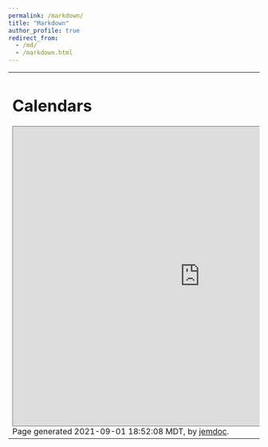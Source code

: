 ```yaml
---
permalink: /markdown/
title: "Markdown"
author_profile: true
redirect_from: 
  - /md/
  - /markdown.html
---
```


<html xmlns="http://www.w3.org/1999/xhtml" xml:lang="en">
<head>
<meta name="generator" content="jemdoc, see http://jemdoc.jaboc.net/" />
<meta http-equiv="Content-Type" content="text/html;charset=utf-8" />
<script>
window.ga=window.ga||function(){(ga.q=ga.q||[]).push(arguments)};ga.l=+new Date;
ga('create', 'UA-191897386-1', 'auto');
ga('send', 'pageview');
</script>
<script async src='https://www.google-analytics.com/analytics.js'></script>
<link rel="stylesheet" href="jemdoc.css" type="text/css" />
</head>
<body>
<table summary="Table for page layout." id="tlayout">
<tr valign="top">
<td id="layout-content">
<div id="toptitle">
<h1>Calendars</h1>
</div>
<iframe src="https://calendar.google.com/calendar/embed?height=600&wkst=1&bgcolor=%23ffffff&ctz=America%2FEdmonton&src=Z2x1b0B1YWxiZXJ0YS5jYQ&color=%23039BE5&showTitle=0&showNav=1&showPrint=1&showCalendars=1" style="border:solid 1px #777" width="750" height="600" frameborder="0" scrolling="no"></iframe>
<div id="footer">
<div id="footer-text">
Page generated 2021-09-01 18:52:08 MDT, by <a href="http://jemdoc.jaboc.net/">jemdoc</a>.
</div>
</div>
</td>
</tr>
</table>
</body>
</html>

